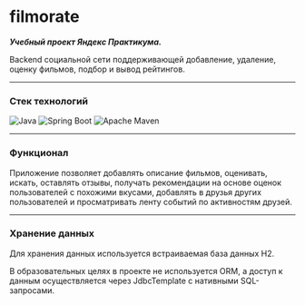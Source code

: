 # filmorate

***Учебный проект Яндекс Практикума.***

Backend социальной сети поддерживающей добавление, удаление, оценку фильмов, подбор и вывод рейтингов.

---
### Стек технологий

![Java](https://img.shields.io/badge/java-%23ED8B00.svg?style=for-the-badge&logo=java&logoColor=white)
![Spring Boot](https://img.shields.io/badge/spring%20Boot-%236DB33F.svg?style=for-the-badge&logo=spring&logoColor=white)
![Apache Maven](https://img.shields.io/badge/Apache%20Maven-C71A36?style=for-the-badge&logo=Apache%20Maven&logoColor=white)

---
### Функционал

Приложение позволяет добавлять описание фильмов, оценивать, искать, оставлять отзывы, 
получать рекомендации на основе оценок пользователей с похожими вкусами,
добавлять в друзья других пользователей и просматривать ленту событий по активностям друзей.

---
### Хранение данных

Для хранения данных используется встраиваемая база данных H2.

В образовательных целях в проекте не используется ORM, 
а доступ к данным осуществляется через JdbcTemplate с нативными SQL-запросами.
